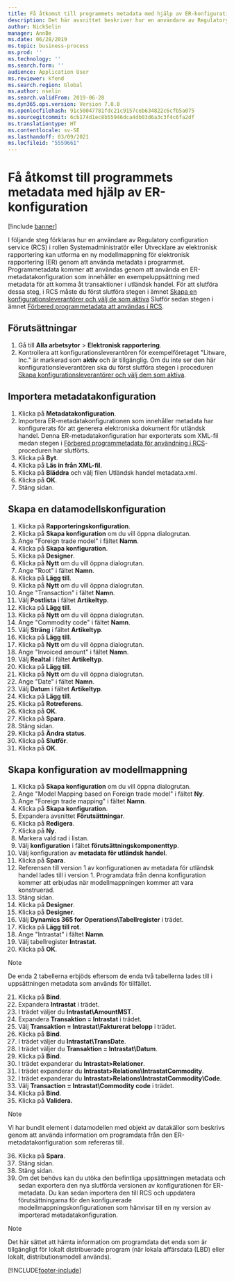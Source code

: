 ```yaml
---
title: Få åtkomst till programmets metadata med hjälp av ER-konfiguration
description: Det här avsnittet beskriver hur en användare av Regulatory Configuration Service kan utforma en ny modellmappning för elektronisk rapportering genom att använda metadata.
author: NickSelin
manager: AnnBe
ms.date: 06/28/2019
ms.topic: business-process
ms.prod: ''
ms.technology: ''
ms.search.form: ''
audience: Application User
ms.reviewer: kfend
ms.search.region: Global
ms.author: nselin
ms.search.validFrom: 2019-06-28
ms.dyn365.ops.version: Version 7.0.0
ms.openlocfilehash: 91c50047781fdc21c9157ceb634822c6cfb5a075
ms.sourcegitcommit: 6cb174d1ec8b55946dca4db03d6a3c3f4c6fa2df
ms.translationtype: HT
ms.contentlocale: sv-SE
ms.lasthandoff: 03/09/2021
ms.locfileid: "5559661"
---
```

# <a name="access-application-metadata-by-using-er-configuration"></a>Få åtkomst till programmets metadata med hjälp av ER-konfiguration

[!include [banner](../../includes/banner.md)]

I följande steg förklaras hur en användare av Regulatory configuration service (RCS) i rollen Systemadministratör eller Utvecklare av elektronisk rapportering kan utforma en ny modellmappning för elektronisk rapportering (ER) genom att använda metadata i programmet. Programmetadata kommer att användas genom att använda en ER-metadatakonfiguration som innehåller en exempeluppsättning med metadata för att komma åt transaktioner i utländsk handel. För att slutföra dessa steg, i RCS måste du först slutföra stegen i ämnet [Skapa en konfigurationsleverantörer och välj de som aktiva](er-configuration-provider-mark-it-active-2016-11.md) Slutför sedan stegen i ämnet [Förbered programmetadata att användas i RCS](prepare-application-metadata-rcs.md).

## <a name="prerequisites"></a>Förutsättningar
1. Gå till **Alla arbetsytor** > **Elektronisk rapportering**. 
2. Kontrollera att konfigurationsleverantören för exempelföretaget "Litware, Inc." är markerad som **aktiv** och är tillgänglig. Om du inte ser den här konfigurationsleverantören ska du först slutföra stegen i proceduren [Skapa konfigurationsleverantörer och välj dem som aktiva](er-configuration-provider-mark-it-active-2016-11.md). 

## <a name="import-metadata-configuration"></a>Importera metadatakonfiguration 
1. Klicka på **Metadatakonfiguration**. 
2. Importera ER-metadatakonfigurationen som innehåller metadata har konfigurerats för att generera elektroniska dokument för utländsk handel. Denna ER-metadatakonfiguration har exporterats som XML-fil medan stegen i [Förbered programmetadata för användning i RCS](prepare-application-metadata-rcs.md)-proceduren har slutförts. 
3. Klicka på **Byt**. 
4. Klicka på **Läs in från XML-fil**. 
5. Klicka på **Bläddra** och välj filen Utländsk handel metadata.xml. 
6. Klicka på **OK**. 
7. Stäng sidan. 

## <a name="create-data-model-configuration"></a>Skapa en datamodellskonfiguration
1. Klicka på **Rapporteringskonfiguration**. 
2. Klicka på **Skapa konfiguration** om du vill öppna dialogrutan. 
3. Ange "Foreign trade model" i fältet **Namn**. 
4. Klicka på **Skapa konfiguration**. 
5. Klicka på **Designer**. 
6. Klicka på **Nytt** om du vill öppna dialogrutan. 
7. Ange "Root" i fältet **Namn**. 
8. Klicka på **Lägg till**. 
9. Klicka på **Nytt** om du vill öppna dialogrutan. 
10.    Ange "Transaction" i fältet **Namn**. 
11.    Välj **Postlista** i fältet **Artikeltyp**. 
12.    Klicka på **Lägg till**. 
13.    Klicka på **Nytt** om du vill öppna dialogrutan. 
14.    Ange "Commodity code" i fältet **Namn**. 
15.    Välj **Sträng** i fältet **Artikeltyp**. 
16.    Klicka på **Lägg till**. 
17.    Klicka på **Nytt** om du vill öppna dialogrutan. 
18.    Ange "Invoiced amount" i fältet **Namn**. 
19.    Välj **Realtal** i fältet **Artikeltyp**. 
20.    Klicka på **Lägg till**. 
21.    Klicka på **Nytt** om du vill öppna dialogrutan. 
22.    Ange "Date" i fältet **Namn**. 
23.    Välj **Datum** i fältet **Artikeltyp**. 
24.    Klicka på **Lägg till**. 
25.    Klicka på **Rotreferens**. 
26.    Klicka på **OK**. 
27.    Klicka på **Spara**. 
28.    Stäng sidan. 
29.    Klicka på **Ändra status**. 
30.    Klicka på **Slutför**. 
31.    Klicka på **OK**. 

## <a name="create-model-mapping-configuration"></a>Skapa konfiguration av modellmappning 
1. Klicka på **Skapa konfiguration** om du vill öppna dialogrutan. 
2. Ange "Model Mapping based on Foreign trade model" i fältet **Ny**. 
3. Ange "Foreign trade mapping" i fältet **Namn**. 
4. Klicka på **Skapa konfiguration**. 
5. Expandera avsnittet **Förutsättningar**. 
6. Klicka på **Redigera**. 
7. Klicka på **Ny**. 
8. Markera vald rad i listan. 
9. Välj **konfiguration** i fältet **förutsättningskomponenttyp**. 
10.    Välj konfiguration av **metadata för utländsk handel**. 
11.    Klicka på **Spara**. 
12.    Referensen till version 1 av konfigurationen av metadata för utländsk handel lades till i version 1. Programdata från denna konfiguration kommer att erbjudas när modellmappningen kommer att vara konstruerad. 
13.    Stäng sidan. 
14.    Klicka på **Designer**. 
15.    Klicka på **Designer**. 
16.    Välj **Dynamics 365 for Operations\Tabellregister** i trädet. 
17.    Klicka på **Lägg till rot**. 
18.    Ange "Intrastat" i fältet **Namn**. 
19.    Välj tabellregister **Intrastat**. 
20.    Klicka på **OK**. 

> [!NOTE]
> De enda 2 tabellerna erbjöds eftersom de enda två tabellerna lades till i uppsättningen metadata som används för tillfället. 

21.    Klicka på **Bind**. 
22.    Expandera **Intrastat** i trädet. 
23.    I trädet väljer du **Intrastat\AmountMST**. 
24.    Expandera **Transaktion = Intrastat** i trädet. 
25.    Välj **Transaktion = Intrastat\Fakturerat belopp** i trädet. 
26.    Klicka på **Bind**. 
27.    I trädet väljer du **Intrastat\TransDate**. 
28.    I trädet väljer du **Transaktion = Intrastat\Datum**. 
29.    Klicka på **Bind**. 
30.    I trädet expanderar du **Intrastat\>Relationer**. 
31.    I trädet expanderar du **Intrastat\>Relations\IntrastatCommodity**. 
32.    I trädet expanderar du **Intrastat\>Relations\IntrastatCommodity\Code**. 
33.    Välj **Transaction = Intrastat\Commodity code** i trädet. 
34.    Klicka på **Bind**. 
35.    Klicka på **Validera.** 

> [!NOTE]
> Vi har bundit element i datamodellen med objekt av datakällor som beskrivs genom att använda information om programdata från den ER-metadatakonfiguration som refereras till. 
36.    Klicka på **Spara**. 
37.    Stäng sidan. 
38.    Stäng sidan. 
39.    Om det behövs kan du utöka den befintliga uppsättningen metadata och sedan exportera den nya slutförda versionen av konfigurationen för ER-metadata. Du kan sedan importera den till RCS och uppdatera förutsättningarna för den konfigurerade modellmappningskonfigurationen som hänvisar till en ny version av importerad metadatakonfiguration. 

> [!NOTE]
> Det här sättet att hämta information om programdata det enda som är tillgängligt för lokalt distribuerade program (när lokala affärsdata (LBD) eller lokalt, distributionsmodell används).
        


[!INCLUDE[footer-include](../../../../includes/footer-banner.md)]